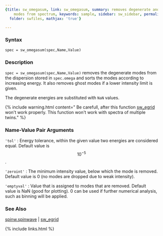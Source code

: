 ```yaml
---
{title: sw_omegasum, link: sw_omegasum, summary: removes degenerate and ghost magnon
    modes from spectrum, keywords: sample, sidebar: sw_sidebar, permalink: sw_omegasum,
  folder: swfiles, mathjax: 'true'}

---
```

  
### Syntax
  
`spec = sw_omegasum(spec,Name,Value)`
  
### Description
  
`spec = sw_omegasum(spec,Name,Value)` removes the degenerate modes from
the dispersion stored in `spec.omega` and sorts the modes according to
increasing energy. It also removes ghost modes if a lower intensity limit
is given.
   
The degenerate energies are substituted with `NaN` values.
 
{% include warning.html content=" Be carefull, after this function [sw_egrid](sw_egrid) won't work properly.
This function won't work with spectra of multiple twins." %}
  
### Name-Value Pair Arguments
  
`'tol'`
: Energy tolerance, within the given value two energies are considered
  equal. Default value is $$10^{-5}$$.
  
`'zeroint'`
: The minimum intensity value, below which the mode is removed. Default
  value is 0 (no modes are dropped due to weak intensity).
  
`'emptyval'`
: Value that is assigned to modes that are removed. Default value is NaN
  (good for plotting). 0 can be used if further numerical analysis, such
  as binning will be applied.
  
### See Also
  
[spinw.spinwave](spinw_spinwave) \| [sw_egrid](sw_egrid)
 

{% include links.html %}
